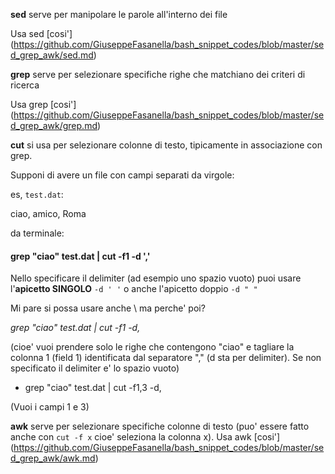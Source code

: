 **sed** serve per manipolare le parole all'interno dei file

Usa sed [cosi'] (https://github.com/GiuseppeFasanella/bash_snippet_codes/blob/master/sed_grep_awk/sed.md)

**grep** serve per selezionare specifiche righe che matchiano dei criteri di ricerca

Usa grep [cosi'] (https://github.com/GiuseppeFasanella/bash_snippet_codes/blob/master/sed_grep_awk/grep.md)

**cut** si usa per selezionare colonne di testo, tipicamente in associazione con grep.

Supponi di avere un file con campi separati da virgole:

es, `test.dat`:

ciao, amico, Roma

da terminale:


#### grep "ciao" test.dat | cut -f1 -d ',' 

Nello specificare il delimiter (ad esempio uno spazio vuoto) puoi usare l'**apicetto SINGOLO** `-d ' '` o anche l'apicetto doppio `-d " "`

Mi pare si possa usare anche \ ma perche' poi?

*grep "ciao" test.dat | cut -f1 -d\,*

(cioe' vuoi prendere solo le righe che contengono "ciao" e tagliare la colonna 1 (field 1) identificata dal separatore "," (d sta per delimiter). Se non specificato il delimiter e' lo spazio vuoto)

* grep "ciao" test.dat | cut -f1,3 -d\, 

(Vuoi i campi 1 e 3)


**awk** serve per selezionare specifiche colonne di testo (puo' essere fatto anche con `cut -f x` cioe' seleziona la colonna x). Usa awk [cosi'] (https://github.com/GiuseppeFasanella/bash_snippet_codes/blob/master/sed_grep_awk/awk.md)

